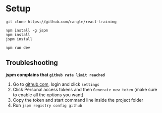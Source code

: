 # Setup

```
git clone https://github.com/rangle/react-training

npm install -g jspm
npm install
jspm install

npm run dev
```

## Troubleshooting

**jspm complains that `github rate limit reached`**

1. Go to [github.com](https://github.com), login and click `settings`
2. Click Personal access tokens and then `Generate new token` (make sure to enable all the options you want)
3. Copy the token and start command line inside the project folder
4. Run `jspm registry config github`
